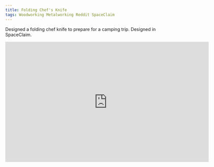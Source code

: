 ```yaml
---
title: Folding Chef's Knife
tags: Woodworking Metalworking Reddit SpaceClaim
---
```


Designed a folding chef knife to prepare for a camping trip.  Designed in SpaceClaim.
<!--more-->

<iframe id="reddit-embed" src="https://www.redditmedia.com/r/knifemaking/comments/uh62iq/first_knife_folding_chef_knife_for_camping/?ref_source=embed&amp;ref=share&amp;embed=true" sandbox="allow-scripts allow-same-origin allow-popups" style="border: none;" height="379" width="640" scrolling="no"></iframe>